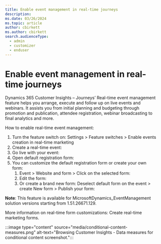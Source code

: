 ```yaml
---
title: Enable event management in real-time journeys
description: 
ms.date: 03/26/2024
ms.topic: article
author: cbirkett
ms.author: cbirkett
search.audienceType: 
  - admin
  - customizer
  - enduser
---
```


# Enable event management in real-time journeys

Dynamics 365 Customer Insights – Journeys’ Real-time event management feature helps you arrange, execute and follow up on live events and webinars. It assists you from initial planning and budgeting through promotion and publication, attendee registration, webinar broadcasting to final analytics and more.

How to enable real-time event management:

1.	Turn the feature switch on: Settings > Feature switches > Enable events creation in real-time marketing
2.	Create a real-time event:
3.	Go live with your event:
4.	Open default registration form:
5.	You can customize the default registration form or create your own form:
    1.	Event > Website and form > Click on the selected form:
    2.	Edit the form:
    3.	Or create a brand new form: Deselect default form on the event > create New form > Publish your form:

**Note**: This feature is available for MicrosoftDynamics_EventManagement solution versions starting from 1.51.26671.129.

More information on real-time form customizations: Create real-time marketing forms.

:::image type="content" source="media/conditional-content-measures.png" alt-text="Browsing Customer Insights - Data measures for conditional content screenshot.":::
